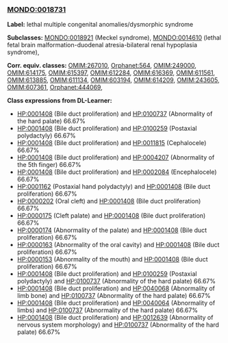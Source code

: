 
### [MONDO:0018731](http://purl.obolibrary.org/obo/MONDO_0018731)
**Label:** lethal multiple congenital anomalies/dysmorphic syndrome

**Subclasses:** [MONDO:0018921](http://purl.obolibrary.org/obo/MONDO_0018921) (Meckel syndrome), [MONDO:0014610](http://purl.obolibrary.org/obo/MONDO_0014610) (lethal fetal brain malformation-duodenal atresia-bilateral renal hypoplasia syndrome), 

**Corr. equiv. classes:** [OMIM:267010](http://purl.obolibrary.org/obo/OMIM_267010), [Orphanet:564](http://www.orpha.net/ORDO/Orphanet_564), [OMIM:249000](http://purl.obolibrary.org/obo/OMIM_249000), [OMIM:614175](http://purl.obolibrary.org/obo/OMIM_614175), [OMIM:615397](http://purl.obolibrary.org/obo/OMIM_615397), [OMIM:612284](http://purl.obolibrary.org/obo/OMIM_612284), [OMIM:616369](http://purl.obolibrary.org/obo/OMIM_616369), [OMIM:611561](http://purl.obolibrary.org/obo/OMIM_611561), [OMIM:613885](http://purl.obolibrary.org/obo/OMIM_613885), [OMIM:611134](http://purl.obolibrary.org/obo/OMIM_611134), [OMIM:603194](http://purl.obolibrary.org/obo/OMIM_603194), [OMIM:614209](http://purl.obolibrary.org/obo/OMIM_614209), [OMIM:243605](http://purl.obolibrary.org/obo/OMIM_243605), [OMIM:607361](http://purl.obolibrary.org/obo/OMIM_607361), [Orphanet:444069](http://www.orpha.net/ORDO/Orphanet_444069), 

**Class expressions from DL-Learner:**

- [HP:0001408](http://purl.obolibrary.org/obo/HP_0001408) (Bile duct proliferation) and [HP:0100737](http://purl.obolibrary.org/obo/HP_0100737) (Abnormality of the hard palate) 66.67%
- [HP:0001408](http://purl.obolibrary.org/obo/HP_0001408) (Bile duct proliferation) and [HP:0100259](http://purl.obolibrary.org/obo/HP_0100259) (Postaxial polydactyly) 66.67%
- [HP:0001408](http://purl.obolibrary.org/obo/HP_0001408) (Bile duct proliferation) and [HP:0011815](http://purl.obolibrary.org/obo/HP_0011815) (Cephalocele) 66.67%
- [HP:0001408](http://purl.obolibrary.org/obo/HP_0001408) (Bile duct proliferation) and [HP:0004207](http://purl.obolibrary.org/obo/HP_0004207) (Abnormality of the 5th finger) 66.67%
- [HP:0001408](http://purl.obolibrary.org/obo/HP_0001408) (Bile duct proliferation) and [HP:0002084](http://purl.obolibrary.org/obo/HP_0002084) (Encephalocele) 66.67%
- [HP:0001162](http://purl.obolibrary.org/obo/HP_0001162) (Postaxial hand polydactyly) and [HP:0001408](http://purl.obolibrary.org/obo/HP_0001408) (Bile duct proliferation) 66.67%
- [HP:0000202](http://purl.obolibrary.org/obo/HP_0000202) (Oral cleft) and [HP:0001408](http://purl.obolibrary.org/obo/HP_0001408) (Bile duct proliferation) 66.67%
- [HP:0000175](http://purl.obolibrary.org/obo/HP_0000175) (Cleft palate) and [HP:0001408](http://purl.obolibrary.org/obo/HP_0001408) (Bile duct proliferation) 66.67%
- [HP:0000174](http://purl.obolibrary.org/obo/HP_0000174) (Abnormality of the palate) and [HP:0001408](http://purl.obolibrary.org/obo/HP_0001408) (Bile duct proliferation) 66.67%
- [HP:0000163](http://purl.obolibrary.org/obo/HP_0000163) (Abnormality of the oral cavity) and [HP:0001408](http://purl.obolibrary.org/obo/HP_0001408) (Bile duct proliferation) 66.67%
- [HP:0000153](http://purl.obolibrary.org/obo/HP_0000153) (Abnormality of the mouth) and [HP:0001408](http://purl.obolibrary.org/obo/HP_0001408) (Bile duct proliferation) 66.67%
- [HP:0001408](http://purl.obolibrary.org/obo/HP_0001408) (Bile duct proliferation) and [HP:0100259](http://purl.obolibrary.org/obo/HP_0100259) (Postaxial polydactyly) and [HP:0100737](http://purl.obolibrary.org/obo/HP_0100737) (Abnormality of the hard palate) 66.67%
- [HP:0001408](http://purl.obolibrary.org/obo/HP_0001408) (Bile duct proliferation) and [HP:0040068](http://purl.obolibrary.org/obo/HP_0040068) (Abnormality of limb bone) and [HP:0100737](http://purl.obolibrary.org/obo/HP_0100737) (Abnormality of the hard palate) 66.67%
- [HP:0001408](http://purl.obolibrary.org/obo/HP_0001408) (Bile duct proliferation) and [HP:0040064](http://purl.obolibrary.org/obo/HP_0040064) (Abnormality of limbs) and [HP:0100737](http://purl.obolibrary.org/obo/HP_0100737) (Abnormality of the hard palate) 66.67%
- [HP:0001408](http://purl.obolibrary.org/obo/HP_0001408) (Bile duct proliferation) and [HP:0012639](http://purl.obolibrary.org/obo/HP_0012639) (Abnormality of nervous system morphology) and [HP:0100737](http://purl.obolibrary.org/obo/HP_0100737) (Abnormality of the hard palate) 66.67%


